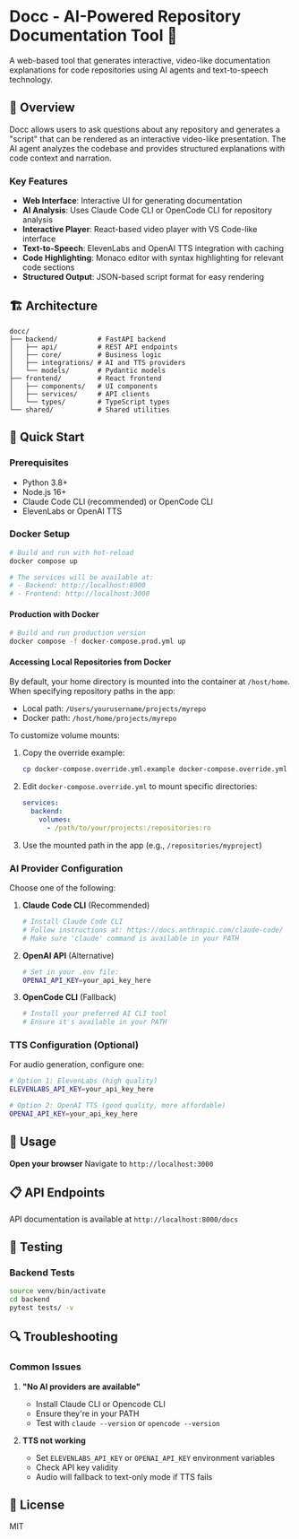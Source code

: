 # Docc - AI-Powered Repository Documentation Tool 🎥

A web-based tool that generates interactive, video-like documentation explanations for code repositories using AI agents and text-to-speech technology.

## 🎯 Overview

Docc allows users to ask questions about any repository and generates a "script" that can be rendered as an interactive video-like presentation. The AI agent analyzes the codebase and provides structured explanations with code context and narration.

### Key Features

- **Web Interface**: Interactive UI for generating documentation
- **AI Analysis**: Uses Claude Code CLI or OpenCode CLI for repository analysis
- **Interactive Player**: React-based video player with VS Code-like interface
- **Text-to-Speech**: ElevenLabs and OpenAI TTS integration with caching
- **Code Highlighting**: Monaco editor with syntax highlighting for relevant code sections
- **Structured Output**: JSON-based script format for easy rendering

## 🏗️ Architecture

```
docc/
├── backend/          # FastAPI backend
│   ├── api/          # REST API endpoints
│   ├── core/         # Business logic
│   ├── integrations/ # AI and TTS providers
│   └── models/       # Pydantic models
├── frontend/         # React frontend
│   ├── components/   # UI components
│   ├── services/     # API clients
│   └── types/        # TypeScript types
└── shared/           # Shared utilities
```

## 🚀 Quick Start

### Prerequisites

- Python 3.8+
- Node.js 16+
- Claude Code CLI (recommended) or OpenCode CLI
- ElevenLabs or OpenAI TTS

### Docker Setup

```bash
# Build and run with hot-reload
docker compose up

# The services will be available at:
# - Backend: http://localhost:8000
# - Frontend: http://localhost:3000
```

#### Production with Docker

```bash
# Build and run production version
docker compose -f docker-compose.prod.yml up
```

#### Accessing Local Repositories from Docker

By default, your home directory is mounted into the container at `/host/home`. When specifying repository paths in the app:

- Local path: `/Users/yourusername/projects/myrepo`
- Docker path: `/host/home/projects/myrepo`

To customize volume mounts:

1. Copy the override example:
   ```bash
   cp docker-compose.override.yml.example docker-compose.override.yml
   ```

2. Edit `docker-compose.override.yml` to mount specific directories:
   ```yaml
   services:
     backend:
       volumes:
         - /path/to/your/projects:/repositories:ro
   ```

3. Use the mounted path in the app (e.g., `/repositories/myproject`)

### AI Provider Configuration

Choose one of the following:

1. **Claude Code CLI** (Recommended)
   ```bash
   # Install Claude Code CLI
   # Follow instructions at: https://docs.anthropic.com/claude-code/
   # Make sure 'claude' command is available in your PATH
   ```

2. **OpenAI API** (Alternative)
   ```bash
   # Set in your .env file:
   OPENAI_API_KEY=your_api_key_here
   ```

3. **OpenCode CLI** (Fallback)
   ```bash
   # Install your preferred AI CLI tool
   # Ensure it's available in your PATH
   ```

### TTS Configuration (Optional)

For audio generation, configure one:

```bash
# Option 1: ElevenLabs (high quality)
ELEVENLABS_API_KEY=your_api_key_here

# Option 2: OpenAI TTS (good quality, more affordable)
OPENAI_API_KEY=your_api_key_here
```

## 🔧 Usage

**Open your browser**
Navigate to `http://localhost:3000`

## 📋 API Endpoints

API documentation is available at `http://localhost:8000/docs`

## 🧪 Testing

### Backend Tests
```bash
source venv/bin/activate
cd backend
pytest tests/ -v
```

## 🔍 Troubleshooting

### Common Issues

1. **"No AI providers are available"**
   - Install Claude CLI or Opencode CLI
   - Ensure they're in your PATH
   - Test with `claude --version` or `opencode --version`

2. **TTS not working**
   - Set `ELEVENLABS_API_KEY` or `OPENAI_API_KEY` environment variables
   - Check API key validity
   - Audio will fallback to text-only mode if TTS fails

## 📝 License

MIT
